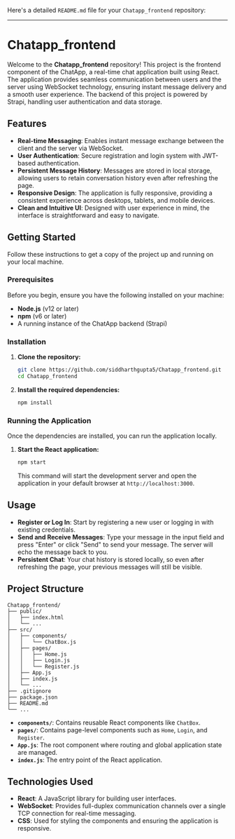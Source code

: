 Here's a detailed `README.md` file for your `Chatapp_frontend` repository:

---

# Chatapp_frontend

Welcome to the **Chatapp_frontend** repository! This project is the frontend component of the ChatApp, a real-time chat application built using React. The application provides seamless communication between users and the server using WebSocket technology, ensuring instant message delivery and a smooth user experience. The backend of this project is powered by Strapi, handling user authentication and data storage.

## Features

- **Real-time Messaging**: Enables instant message exchange between the client and the server via WebSocket.
- **User Authentication**: Secure registration and login system with JWT-based authentication.
- **Persistent Message History**: Messages are stored in local storage, allowing users to retain conversation history even after refreshing the page.
- **Responsive Design**: The application is fully responsive, providing a consistent experience across desktops, tablets, and mobile devices.
- **Clean and Intuitive UI**: Designed with user experience in mind, the interface is straightforward and easy to navigate.

## Getting Started

Follow these instructions to get a copy of the project up and running on your local machine.

### Prerequisites

Before you begin, ensure you have the following installed on your machine:

- **Node.js** (v12 or later)
- **npm** (v6 or later)
- A running instance of the ChatApp backend (Strapi)

### Installation

1. **Clone the repository:**

   ```bash
   git clone https://github.com/siddharthgupta5/Chatapp_frontend.git
   cd Chatapp_frontend
   ```

2. **Install the required dependencies:**

   ```bash
   npm install
   ```

### Running the Application

Once the dependencies are installed, you can run the application locally.

1. **Start the React application:**

   ```bash
   npm start
   ```

   This command will start the development server and open the application in your default browser at `http://localhost:3000`.

## Usage

- **Register or Log In**: Start by registering a new user or logging in with existing credentials.
- **Send and Receive Messages**: Type your message in the input field and press "Enter" or click "Send" to send your message. The server will echo the message back to you.
- **Persistent Chat**: Your chat history is stored locally, so even after refreshing the page, your previous messages will still be visible.

## Project Structure

```plaintext
Chatapp_frontend/
├── public/
│   ├── index.html
│   └── ...
├── src/
│   ├── components/
│   │   └── ChatBox.js
│   ├── pages/
│   │   ├── Home.js
│   │   ├── Login.js
│   │   └── Register.js
│   ├── App.js
│   ├── index.js
│   └── ...
├── .gitignore
├── package.json
├── README.md
└── ...
```

- **`components/`**: Contains reusable React components like `ChatBox`.
- **`pages/`**: Contains page-level components such as `Home`, `Login`, and `Register`.
- **`App.js`**: The root component where routing and global application state are managed.
- **`index.js`**: The entry point of the React application.

## Technologies Used

- **React**: A JavaScript library for building user interfaces.
- **WebSocket**: Provides full-duplex communication channels over a single TCP connection for real-time messaging.
- **CSS**: Used for styling the components and ensuring the application is responsive.




